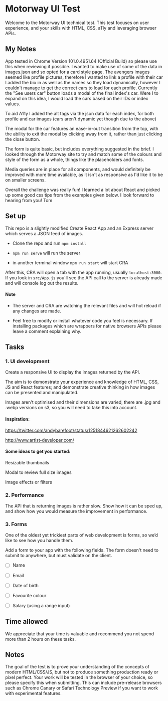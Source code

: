 
# Motorway UI Test

Welcome to the Motorway UI technical test. This test focuses on user experience, and your skills with HTML, CSS, a11y and leveraging browser APIs.

## My Notes

App tested in Chrome Version 101.0.4951.64 (Official Build) so please use this when reviewing if possible.
I wanted to make use of some of the data in images.json and so opted for a card style page. The avengers images seemed like profile pictures, therefore I wanted to link a profile with their car
I added the bio in as well as the names so they load dynamically, however I couldn't manage to get the correct cars to load for each profile. Currently the "See users car" button loads a modal of the final
index's car. Were I to expand on this idea, I would load the cars based on their IDs or index values.

To aid A11y I added the alt tags via the json data for each index, for both profile and car images (cars aren't dynamic yet though due to the above)

The modal for the car features an ease-in-out transition from the top, with the ability to exit the modal by clicking away from it, rather than just clicking the close button.

The form is quite basic, but includes everything suggested in the brief. I looked through the Motorway site to try and match some of the colours and style of the form as a whole, things like the placeholders and fonts.

Media queries are in place for all components, and would definitely be improved with more time available, as it isn't as responsive as I'd like it to be on smaller screens.

Overall the challenge was really fun! I learned a lot about React and picked up some good css tips from the examples given below. I look forward to hearing from you!
Tom
## Set up

This repo is a slightly modified Create React App and an Express server which serves a JSON feed of images.

- Clone the repo and run `npm install`

- `npm run serve` will run the server

- in another terminal window `npm run start` will start CRA

After this, CRA will open a tab with the app running, usually `localhost:3000`. If you look in `src/App.js` you'll see the API call to the server is already made and will console log out the results.

#### Note

- The server and CRA are watching the relevant files and will hot reload if any changes are made.

- Feel free to modify or install whatever code you feel is necessary. If installing packages which are wrappers for native browsers APIs please leave a comment explaining why.


## Tasks

### 1. UI development

Create a responsive UI to display the images returned by the API.

The aim is to demonstrate your experience and knowledge of HTML, CSS, JS and React features; and demonstrate creative thinking in how images can be presented and manipulated.

Images aren't optimised and their dimensions are varied, there are .jpg and .webp versions on s3, so you will need to take this into account.

#### Inspiration:

https://twitter.com/andybarefoot/status/1251844621262602242

http://www.artist-developer.com/

#### Some ideas to get you started:

Resizable thumbnails

Modal to review full size images

Image effects or filters


### 2. Performance

The API that is returning images is rather slow. Show how it can be sped up, and show how you would measure the improvement in performance.


### 3. Forms

One of the oldest yet trickiest parts of web development is forms, so we’d like to see how you handle them.

Add a form to your app with the following fields. The form doesn't need to submit to anywhere, but must validate on the client.

- [ ] Name
- [ ] Email
- [ ] Date of birth
- [ ] Favourite colour
- [ ] Salary (using a range input)


## Time allowed

We appreciate that your time is valuable and recommend you not spend more than 2 hours on these tasks.


## Notes

The goal of the test is to prove your understanding of the concepts of modern HTML/CSS/JS, but not to produce something production ready or pixel perfect.
Your work will be tested in the browser of your choice, so please specify this when submitting. This can include pre-release browsers such as Chrome Canary or Safari Technology Preview if you want to work with experimental features.
